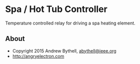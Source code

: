 Spa / Hot Tub Controller
========================
Temperature controlled relay for driving a spa heating element.

About
-----
* Copyright 2015 Andrew Bythell, abythell@ieee.org
* http://angryelectron.com
